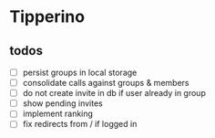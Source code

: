 # Tipperino

## todos

- [ ] persist groups in local storage
- [ ] consolidate calls against groups & members
- [ ] do not create invite in db if user already in group
- [ ] show pending invites
- [ ] implement ranking
- [ ] fix redirects from / if logged in
